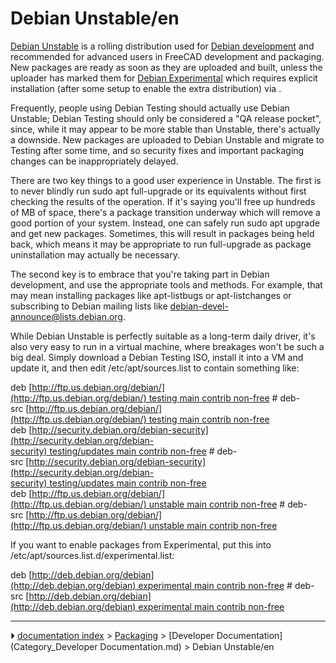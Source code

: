 # Debian Unstable/en
[Debian Unstable](https://wiki.debian.org/DebianUnstable) is a rolling distribution used for [Debian development](Debian_development.md) and recommended for advanced users in FreeCAD development and packaging. New packages are ready as soon as they are uploaded and built, unless the uploader has marked them for [Debian Experimental](https://wiki.debian.org/DebianExperimental) which requires explicit installation (after some setup to enable the extra distribution) via .

Frequently, people using Debian Testing should actually use Debian Unstable; Debian Testing should only be considered a \"QA release pocket\", since, while it may appear to be more stable than Unstable, there\'s actually a downside. New packages are uploaded to Debian Unstable and migrate to Testing after some time, and so security fixes and important packaging changes can be inappropriately delayed.

There are two key things to a good user experience in Unstable. The first is to never blindly run sudo apt full-upgrade or its equivalents without first checking the results of the operation. If it\'s saying you\'ll free up hundreds of MB of space, there\'s a package transition underway which will remove a good portion of your system. Instead, one can safely run sudo apt upgrade and get new packages. Sometimes, this will result in packages being held back, which means it may be appropriate to run full-upgrade as package uninstallation may actually be necessary.

The second key is to embrace that you\'re taking part in Debian development, and use the appropriate tools and methods. For example, that may mean installing packages like apt-listbugs or apt-listchanges or subscribing to Debian mailing lists like [debian-devel-announce@lists.debian.org](https://lists.debian.org/debian-devel-announce/).

While Debian Unstable is perfectly suitable as a long-term daily driver, it\'s also very easy to run in a virtual machine, where breakages won\'t be such a big deal. Simply download a Debian Testing ISO, install it into a VM and update it, and then edit /etc/apt/sources.list to contain something like:

deb [http://ftp.us.debian.org/debian/](http://ftp.us.debian.org/debian/) testing main contrib non-free
# deb-src [http://ftp.us.debian.org/debian/](http://ftp.us.debian.org/debian/) testing main contrib non-free
deb [http://security.debian.org/debian-security](http://security.debian.org/debian-security) testing/updates main contrib non-free
# deb-src [http://security.debian.org/debian-security](http://security.debian.org/debian-security) testing/updates main contrib non-free
deb [http://ftp.us.debian.org/debian/](http://ftp.us.debian.org/debian/) unstable main contrib non-free
# deb-src [http://ftp.us.debian.org/debian/](http://ftp.us.debian.org/debian/) unstable main contrib non-free

If you want to enable packages from Experimental, put this into /etc/apt/sources.list.d/experimental.list:

deb [http://deb.debian.org/debian](http://deb.debian.org/debian) experimental main contrib non-free
# deb-src [http://deb.debian.org/debian](http://deb.debian.org/debian) experimental main contrib non-free



---
⏵ [documentation index](../README.md) > [Packaging](Category_Packaging.md) > [Developer Documentation](Category_Developer Documentation.md) > Debian Unstable/en
